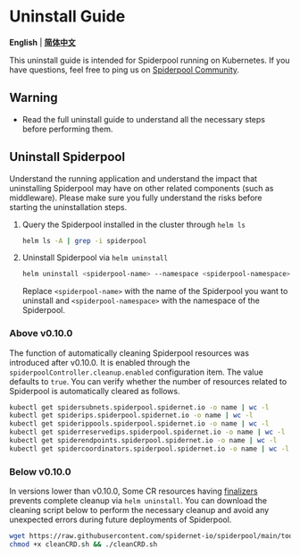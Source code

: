 # Uninstall Guide

**English** | [**简体中文**](./uninstall-zh_CN.md)

This uninstall guide is intended for Spiderpool running on Kubernetes. If you have questions, feel free to ping us on [Spiderpool Community](../../README.md#Community).

## Warning

- Read the full uninstall guide to understand all the necessary steps before performing them.

## Uninstall Spiderpool

Understand the running application and understand the impact that uninstalling Spiderpool may have on other related components (such as middleware). Please make sure you fully understand the risks before starting the uninstallation steps.

1. Query the Spiderpool installed in the cluster through `helm ls`

      ```bash
     helm ls -A | grep -i spiderpool
     ```

2. Uninstall Spiderpool via `helm uninstall`

     ```bash
     helm uninstall <spiderpool-name> --namespace <spiderpool-namespace>
     ```

     Replace `<spiderpool-name>` with the name of the Spiderpool you want to uninstall and `<spiderpool-namespace>` with the namespace of the Spiderpool.

### Above v0.10.0

The function of automatically cleaning Spiderpool resources was introduced after v0.10.0. It is enabled through the `spiderpoolController.cleanup.enabled` configuration item. The value defaults to `true`. You can verify whether the number of resources related to Spiderpool is automatically cleared as follows.

```bash
kubectl get spidersubnets.spiderpool.spidernet.io -o name | wc -l
kubectl get spiderips.spiderpool.spidernet.io -o name | wc -l
kubectl get spiderippools.spiderpool.spidernet.io -o name | wc -l
kubectl get spiderreservedips.spiderpool.spidernet.io -o name | wc -l
kubectl get spiderendpoints.spiderpool.spidernet.io -o name | wc -l
kubectl get spidercoordinators.spiderpool.spidernet.io -o name | wc -l
```

### Below v0.10.0

In versions lower than v0.10.0, Some CR resources having [finalizers](https://kubernetes.io/docs/concepts/overview/working-with-objects/finalizers/) prevents complete cleanup via `helm uninstall`. You can download the cleaning script below to perform the necessary cleanup and avoid any unexpected errors during future deployments of Spiderpool.

```bash
wget https://raw.githubusercontent.com/spidernet-io/spiderpool/main/tools/scripts/cleanCRD.sh
chmod +x cleanCRD.sh && ./cleanCRD.sh
```
